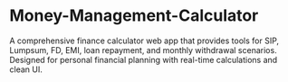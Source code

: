# Money-Management-Calculator
A comprehensive finance calculator web app that provides tools for SIP, Lumpsum, FD, EMI, loan repayment, and monthly withdrawal scenarios. Designed for personal financial planning with real-time calculations and clean UI.
